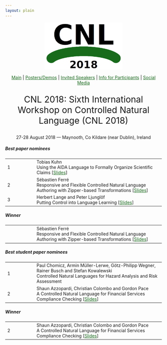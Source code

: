 ```yaml
---
layout: plain
---
```

<style>
a { color: #176B1B; }
#main_content a:hover { color: #30a030; }
</style>
<p align="middle"><img src="cnl2018logo.png" width="250"/></p>
<p class="tabs" align="middle">
<a href="cnl2018.html">Main</a> | <a href="cnl2018pd.html">Posters/Demos</a> |  <a href="cnl2018speakers.html">Invited Speakers</a>  | <a href="cnl2018info.html">Info for Participants</a> | <a href="cnl2018SM.html">Social Media</a>
</p>
<p align="middle" style="font-size:200%">CNL 2018: Sixth International Workshop on Controlled Natural Language (CNL 2018)</p>
<p align="middle">27-28 August 2018 — Maynooth, Co Kildare (near Dublin), Ireland</p>


<h5>Best paper nominees</h5>

<table style="border: none; border-collapse: collapse;" border="0" cellspacing="0"  width="100%" align="center">
<tr><td width="80">1 </td><td> Tobias Kuhn<br/>Using the AIDA Language to Formally Organize Scientific Claims [<a href="https://rawgit.com/tkuhn/cnl2018-aida-talk/master/index.html#/">Slides</a>] </td></tr>
<tr><td width="80">2 </td><td> Sébastien Ferré<br/>Responsive and Flexible Controlled Natural Language Authoring with Zipper-based Transformations [<a href="cnl2018slides/FerréCNL2018.pdf">Slides</a>] </td></tr>
<tr><td width="80">3 </td><td> Herbert Lange and Peter Ljungl&ouml;f<br/>Putting Control into Language Learning [<a href="cnl2018slides/LangeLjunglöfCNL2018.pdf">Slides</a>] </td></tr>
</table>

<h5>Winner</h5>
<table style="border: none; border-collapse: collapse;" border="0" cellspacing="0"  width="100%" align="center">
<tr><td width="80"></td><td> Sébastien Ferré<br/>Responsive and Flexible Controlled Natural Language Authoring with Zipper-based Transformations [<a href="cnl2018slides/FerréCNL2018.pdf">Slides</a>] </td></tr>
</table>


<h5>Best student paper nominees</h5>

<table style="border: none; border-collapse: collapse;" border="0" cellspacing="0"  width="100%" align="center">
<tr><td width="80">1 </td><td> Paul Chomicz, Armin M&uuml;ller-Lerwe, G&ouml;tz-Philipp Wegner, Rainer Busch and Stefan Kowalewski<br/>Controlled Natural Languages for Hazard Analysis and Risk Assessment</td></tr>
<tr><td width="80">2 </td><td> Shaun Azzopardi, Christian Colombo and Gordon Pace<br/>A Controlled Natural Language for Financial Services Compliance Checking [<a href="cnl2018slides/AzzopardiColomboPaceCNL2018.pdf">Slides</a>] </td></tr>
</table>

<h5>Winner</h5>
<table style="border: none; border-collapse: collapse;" border="0" cellspacing="0"  width="100%" align="center">
<tr><td width="80">2 </td><td> Shaun Azzopardi, Christian Colombo and Gordon Pace<br/>A Controlled Natural Language for Financial Services Compliance Checking [<a href="cnl2018slides/AzzopardiColomboPaceCNL2018.pdf">Slides</a>] </td></tr>
</table>
